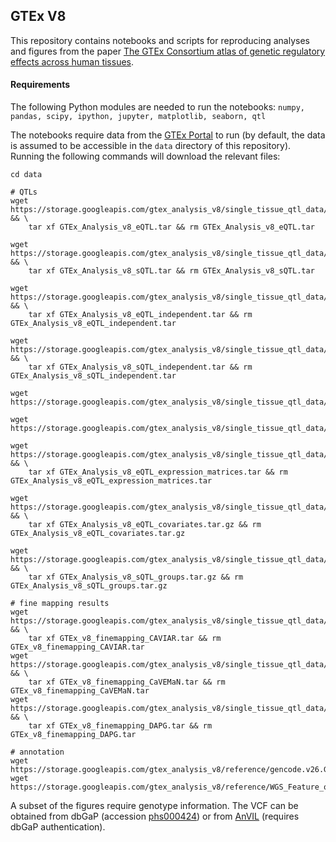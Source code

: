 ## GTEx V8 

This repository contains notebooks and scripts for reproducing analyses and figures from the paper [The GTEx Consortium atlas of genetic regulatory effects across human tissues](https://www.biorxiv.org/content/10.1101/787903v1).


#### Requirements
The following Python modules are needed to run the notebooks:
`numpy, pandas, scipy, ipython, jupyter, matplotlib, seaborn, qtl`

The notebooks require data from the [GTEx Portal](https://gtexportal.org) to run (by default, the data is assumed to be accessible in the `data` directory of this repository). Running the following commands will download the relevant files:
```
cd data

# QTLs
wget https://storage.googleapis.com/gtex_analysis_v8/single_tissue_qtl_data/GTEx_Analysis_v8_eQTL.tar && \
    tar xf GTEx_Analysis_v8_eQTL.tar && rm GTEx_Analysis_v8_eQTL.tar

wget https://storage.googleapis.com/gtex_analysis_v8/single_tissue_qtl_data/GTEx_Analysis_v8_sQTL.tar && \
    tar xf GTEx_Analysis_v8_sQTL.tar && rm GTEx_Analysis_v8_sQTL.tar

wget https://storage.googleapis.com/gtex_analysis_v8/single_tissue_qtl_data/GTEx_Analysis_v8_eQTL_independent.tar && \
    tar xf GTEx_Analysis_v8_eQTL_independent.tar && rm GTEx_Analysis_v8_eQTL_independent.tar

wget https://storage.googleapis.com/gtex_analysis_v8/single_tissue_qtl_data/GTEx_Analysis_v8_sQTL_independent.tar && \
    tar xf GTEx_Analysis_v8_sQTL_independent.tar && rm GTEx_Analysis_v8_sQTL_independent.tar

wget https://storage.googleapis.com/gtex_analysis_v8/single_tissue_qtl_data/GTEx_Analysis_v8_trans_eGenes_fdr05.txt

wget https://storage.googleapis.com/gtex_analysis_v8/single_tissue_qtl_data/GTEx_Analysis_v8_trans_sGenes_fdr05.txt

wget https://storage.googleapis.com/gtex_analysis_v8/single_tissue_qtl_data/GTEx_Analysis_v8_eQTL_expression_matrices.tar && \
    tar xf GTEx_Analysis_v8_eQTL_expression_matrices.tar && rm GTEx_Analysis_v8_eQTL_expression_matrices.tar

wget https://storage.googleapis.com/gtex_analysis_v8/single_tissue_qtl_data/GTEx_Analysis_v8_eQTL_covariates.tar.gz && \
    tar xf GTEx_Analysis_v8_eQTL_covariates.tar.gz && rm GTEx_Analysis_v8_eQTL_covariates.tar.gz

wget https://storage.googleapis.com/gtex_analysis_v8/single_tissue_qtl_data/GTEx_Analysis_v8_sQTL_groups.tar.gz && \
    tar xf GTEx_Analysis_v8_sQTL_groups.tar.gz && rm GTEx_Analysis_v8_sQTL_groups.tar.gz

# fine mapping results
wget https://storage.googleapis.com/gtex_analysis_v8/single_tissue_qtl_data/GTEx_v8_finemapping_CAVIAR.tar && \
    tar xf GTEx_v8_finemapping_CAVIAR.tar && rm GTEx_v8_finemapping_CAVIAR.tar
wget https://storage.googleapis.com/gtex_analysis_v8/single_tissue_qtl_data/GTEx_v8_finemapping_CaVEMaN.tar && \
    tar xf GTEx_v8_finemapping_CaVEMaN.tar && rm GTEx_v8_finemapping_CaVEMaN.tar
wget https://storage.googleapis.com/gtex_analysis_v8/single_tissue_qtl_data/GTEx_v8_finemapping_DAPG.tar && \
    tar xf GTEx_v8_finemapping_DAPG.tar && rm GTEx_v8_finemapping_DAPG.tar

# annotation
wget https://storage.googleapis.com/gtex_analysis_v8/reference/gencode.v26.GRCh38.genes.gtf
wget https://storage.googleapis.com/gtex_analysis_v8/reference/WGS_Feature_overlap_collapsed_VEP_short_4torus.MAF01.txt.gz
```

A subset of the figures require genotype information. The VCF can be obtained from dbGaP (accession [phs000424](https://www.ncbi.nlm.nih.gov/projects/gap/cgi-bin/study.cgi?study_id=phs000424)) or from [AnVIL](https://anvil.terra.bio/#workspaces/anvil-datastorage/AnVIL_GTEx_V8_hg38) (requires dbGaP authentication).
